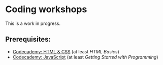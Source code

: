 # Coding workshops

This is a work in progress. 

## Prerequisites:

- [Codecademy: HTML & CSS](https://www.codecademy.com/en/tracks/web) (at least *HTML Basics*)
- [Codecademy: JavaScript](https://www.codecademy.com/en/tracks/javascript) (at least *Getting Started with Programming*)